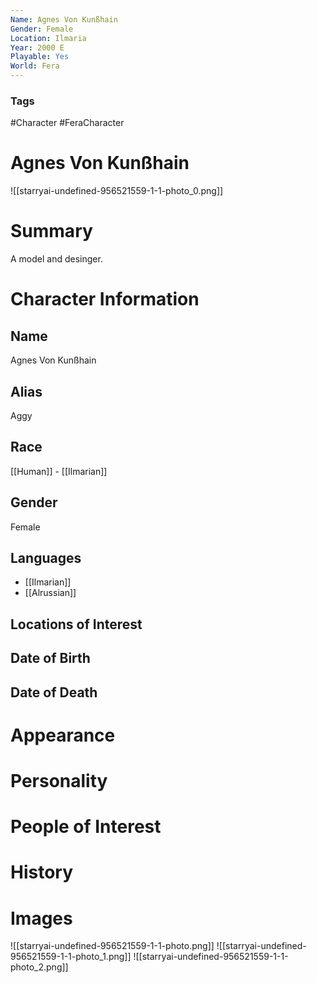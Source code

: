 ```yaml
---
Name: Agnes Von Kunßhain
Gender: Female
Location: Ilmaria
Year: 2000 E
Playable: Yes
World: Fera
---
```


### Tags
#Character #FeraCharacter

# Agnes Von Kunßhain
![[starryai-undefined-956521559-1-1-photo_0.png]]

# Summary
A model and desinger.

# Character Information

## Name
Agnes Von Kunßhain

## Alias
Aggy

## Race
[[Human]] - [[Ilmarian]]

## Gender
Female

## Languages
- [[Ilmarian]]
- [[Alrussian]]

## Locations of Interest

## Date of Birth

## Date of Death

# Appearance

# Personality

# People of Interest

# History

# Images
![[starryai-undefined-956521559-1-1-photo.png]]
![[starryai-undefined-956521559-1-1-photo_1.png]]
![[starryai-undefined-956521559-1-1-photo_2.png]]